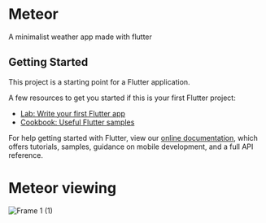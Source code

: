 # Meteor

A minimalist weather app made with flutter

## Getting Started

This project is a starting point for a Flutter application.

A few resources to get you started if this is your first Flutter project:

- [Lab: Write your first Flutter app](https://flutter.dev/docs/get-started/codelab)
- [Cookbook: Useful Flutter samples](https://flutter.dev/docs/cookbook)

For help getting started with Flutter, view our
[online documentation](https://flutter.dev/docs), which offers tutorials,
samples, guidance on mobile development, and a full API reference.
# Meteor viewing
![Frame 1 (1)](https://user-images.githubusercontent.com/69945589/115771853-49ca0c00-a363-11eb-8c36-6c7b5b7f153f.jpg)


